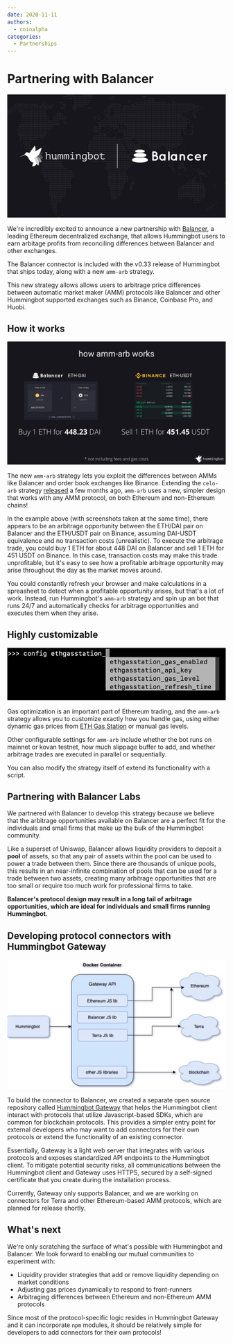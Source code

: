 ```yaml
---
date: 2020-11-11
authors:
  - coinalpha
categories:
  - Partnerships
---
```


# Partnering with Balancer

![cover](cover.jpg)

We're incredibly excited to announce a new partnership with [Balancer](https://balancer.finance/), a leading Ethereum decentralized exchange, that allows Hummingbot users to earn arbitage profits from reconciling differences between Balancer and other exchanges.

The Balancer connector is included with the v0.33 release of Hummingbot that ships today, along with a new `amm-arb` strategy.

This new strategy allows allows users to arbitrage price differences between automatic market maker (AMM) protocols like Balancer and other Hummingbot supported exchanges such as Binance, Coinbase Pro, and Huobi.

<!-- more -->

## How it works

![Sample arbitage trade between Balancer and Binance](./2.jpg)

The new `amm-arb` strategy lets you exploit the differences between AMMs like Balancer and order book exchanges like Binance. Extending the `celo-arb` strategy [released](../introducing-the-celo-arbitrage-bot/index.md) a few months ago, `amm-arb` uses a new, simpler design that works with any AMM protocol, on both Ethereum and non-Ethereum chains!

In the example above (with screenshots taken at the same time), there appears to be an arbitrage opportunity between the ETH/DAI pair on Balancer and the ETH/USDT pair on Binance, assuming DAI-USDT equivalence and no transaction costs (unrealistic). To execute the arbitrage trade, you could buy 1 ETH for about 448 DAI on Balancer and sell 1 ETH for 451 USDT on Binance. In this case, transaction costs may make this trade unprofitable, but it's easy to see how a profitable arbitrage opportunity may arise throughout the day as the market moves around.

You could constantly refresh your browser and make calculations in a spreasheet to detect when a profitable opportunity arises, but that's a lot of work. Instead, run Hummingbot's `amm-arb` strategy and spin up an bot that runs 24/7 and automatically checks for arbitrage opportunities and executes them when they arise.

## Highly customizable

![Control every aspect of your gas settings](./ethgasstation.png)

Gas optimization is an important part of Ethereum trading, and the `amm-arb` strategy allows you to customize exactly how you handle gas, using either dynamic gas prices from [ETH Gas Station](https://ethgasstation.info/) or manual gas levels.

Other configurable settings for `amm-arb` include whether the bot runs on mainnet or kovan testnet, how much slippage buffer to add, and whether arbitrage trades are executed in parallel or sequentially.

You can also modify the strategy itself of extend its functionality with a script.

## Partnering with Balancer Labs

We partnered with Balancer to develop this strategy because we believe that the arbitrage opportunities available on Balancer are a perfect fit for the individuals and small firms that make up the bulk of the Hummingbot community.

Like a superset of Uniswap, Balancer allows liquidity providers to deposit a **pool** of assets, so that any pair of assets within the pool can be used to power a trade between them. Since there are thousands of unique pools, this results in an near-infinite combination of pools that can be used for a trade between two assets, creating many arbitrage opportunities that are too small or require too much work for professional firms to take.

**Balancer's protocol design may result in a long tail of arbitrage opportunities, which are ideal for individuals and small firms running Hummingbot.**

## Developing protocol connectors with Hummingbot Gateway

![](gateway.jpg)

To build the connector to Balancer, we created a separate open source repository called [Hummingbot Gateway](https://github.com/hummingbot/gateway) that helps the Hummingbot client interact with protocols that utilize Javascript-based SDKs, which are common for blockchain protocols. This provides a simpler entry point for external developers who may want to add connectors for their own protocols or extend the functionality of an existing connector.

Essentially, Gateway is a light web server that integrates with various protocols and exposes standardized API endpoints to the Hummingbot client. To mitigate potential security risks, all communications between the Hummingbot client and Gateway uses HTTPS, secured by a self-signed certificate that you create during the installation process.

Currently, Gateway only supports Balancer, and we are working on connectors for Terra and other Ethereum-based AMM protocols, which are planned for release shortly.

## What's next

We're only scratching the surface of what's possible with Hummingbot and Balancer. We look forward to enabling our mutual communities to experiment with:

- Liquidity provider strategies that add or remove liquidity depending on market conditions
- Adjusting gas prices dynamically to respond to front-runners
- Arbitraging differences between Ethereum and non-Ethereum AMM protocols

Since most of the protocol-specific logic resides in Hummingbot Gateway and it can incorporate `npm` modules, it should be relatively simple for developers to add connectors for their own protocols!
